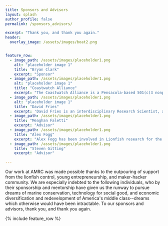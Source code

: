```yaml
---
title: Sponsors and Advisors
layout: splash
author_profile: false
permalink: /sponsors_advisors/

excerpt: "Thank you, and thank you again."
header:
  overlay_image: /assets/images/boat2.png


feature_row:
  - image_path: /assets/images/placeholder1.png
    alt: "placeholder image 1"
    title: "Bryan Clark"
    excerpt: "Sponsor"
  - image_path: /assets/images/placeholder1.png
    alt: "placeholder image 1"
    title: "Coastwatch Alliance"
    excerpt: "The Coastwatch Alliance is a Pensacola-based 501(c)3 nonprofit dedicated to marine conservation, especially lionfish control and awareness.3"
  - image_path: /assets/images/placeholder1.png
    alt: "placeholder image 1"
    title: "David Fries"
    excerpt: 'David Fries is an interdisciplinary Research Scientist, at the Florida Institute for Human & Machine Cognition (IHMC). Fries’ research interests span a wide range of disciplines and fields exploring the underlying thread of technology as an amplifier for exploration and discovery of the natural world and the human condition. He is especially interested in applying technology to the ocean world, or "inner space"'
  - image_path: /assets/images/placeholder1.png
    title: "Meaghan Faletti"
    excerpt: "Advisor"
  - image_path: /assets/images/placeholder1.png
    title: "Alex Fogg"
    excerpt: "Alex Fogg has been involved in Lionfish research for the last 6 years.  His initial interest in Lionfish resulted in the development of a Gulf of Mexico wide Lionfish life history project and a Masters of Science from the University of Southern Mississippi.  Currently Alex works as a Fisheries Biologist for the Florida Fish and Wildlife Conservation Commission where he manages the states largest artificial reef project in history."
  - image_path: /assets/images/placeholder1.png
    title: "Steven Gitting"
    excerpt: "Advisor"

---
```


Our work at AMRC was made possible thanks to the outpouring of support from the lionfish control, young entrepreneurship, and maker-hacker community. We are especially indebted to the following individuals, who by their sponsorship and mentorship have given us the runway to pursue dreams of marine conservation, technology for social good, and economic diversification and redevelopment of America's middle class--dreams which otherwise would have been intractable. To our sponsors and advisors, thank you, and thank you again.

{% include feature_row %}

